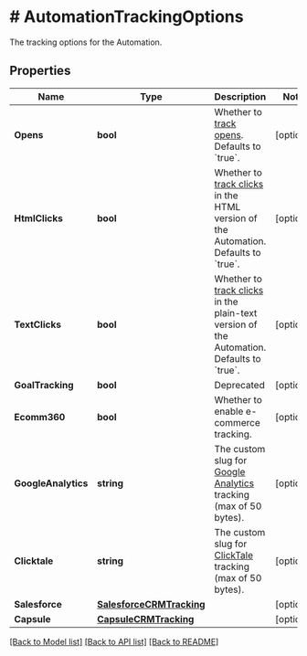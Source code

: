 # # AutomationTrackingOptions
The tracking options for the Automation.

## Properties 


Name | Type | Description | Notes
------------ | ------------- | ------------- | -------------
**Opens**| **bool** | Whether to [track opens](https://mailchimp.com/help/about-open-tracking/). Defaults to &#x60;true&#x60;.  | [optional]
**HtmlClicks**| **bool** | Whether to [track clicks](https://mailchimp.com/help/enable-and-view-click-tracking/) in the HTML version of the Automation. Defaults to &#x60;true&#x60;.  | [optional]
**TextClicks**| **bool** | Whether to [track clicks](https://mailchimp.com/help/enable-and-view-click-tracking/) in the plain-text version of the Automation. Defaults to &#x60;true&#x60;.  | [optional]
**GoalTracking**| **bool** | Deprecated  | [optional]
**Ecomm360**| **bool** | Whether to enable e-commerce tracking.  | [optional]
**GoogleAnalytics**| **string** | The custom slug for [Google Analytics](https://mailchimp.com/help/integrate-google-analytics-with-mailchimp/) tracking (max of 50 bytes).  | [optional]
**Clicktale**| **string** | The custom slug for [ClickTale](https://mailchimp.com/help/additional-tracking-options-for-campaigns/) tracking (max of 50 bytes).  | [optional]
**Salesforce**| [**SalesforceCRMTracking**](SalesforceCRMTracking.md) |   | [optional]
**Capsule**| [**CapsuleCRMTracking**](CapsuleCRMTracking.md) |   | [optional]


[[Back to Model list]](../../README.md#models) [[Back to API list]](../../README.md#endpoints) [[Back to README]](../../README.md)

